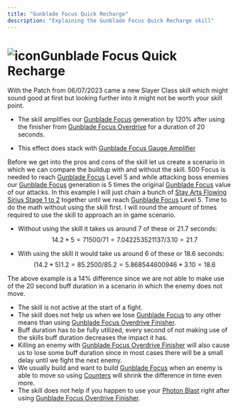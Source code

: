 ```yaml
---
title: "Gunblade Focus Quick Recharge"
description: "Explaining the Gunblade Focus Quick Recharge skill"
---
```


# <img src="/img/38px-NGSUISkillGunbladeFocusQuickRecharge.png" alt="icon" className="heading-icon"/>Gunblade Focus Quick Recharge
With the Patch from 06/07/2023 came a new Slayer Class skill which might sound good at first but looking further into it might not be worth your skill point.

* The skill amplifies our [Gunblade Focus](/skill-tree/skills#gunblade-focus) generation by 120% after using the finisher from [Gunblade Focus Overdrive](/moveset/active-skills#gunblade-focus-overdrive) for a duration of 20 seconds.

* This effect does stack with [Gunblade Focus Gauge Amplifier](/skill-tree/skills#gunblade-focus-gauge-amplifier)

Before we get into the pros and cons of the skill let us create a scenario in which we can compare the buildup with and without the skill. 500 Focus is needed to reach [Gunblade Focus](/skill-tree/skills#gunblade-focus) Level 5 and while attacking boss enemies our [Gunblade Focus](/skill-tree/skills#gunblade-focus) generation is 5 times the original [Gunblade Focus](/skill-tree/skills#gunblade-focus) value of our attacks. In this example I will just chain a bunch of [Stay Arts Flowing Sirius Stage 1 to 2](/moveset/photon-arts#sfs12) together until we reach [Gunblade Focus](/skill-tree/skills#gunblade-focus) Level 5. Time to do the math without using the skill first. I will round the amount of times required to use the skill to approach an in game scenario.

* Without using the skill it takes us around 7 of these or 21.7 seconds:
$$
14.2*5 = 71
500/71 = 7.04225352113
7/3.10 = 21.7
$$

* With using the skill it would take us around 6 of these or 18.6 seconds:
$$
(14.2*5)1.2 = 85.2
500/85.2 = 5.86854460094
6*3.10 = 18.6
$$

The above example is a 14% difference since we are not able to make use of the 20 second buff duration in a scenario in which the enemy does not move.
* The skill is not active at the start of a fight.
* The skill does not help us when we lose [Gunblade Focus](/skill-tree/skills#gunblade-focus) to any other means than using [Gunblade Focus Overdrive Finisher](/moveset/active-skills#gunblade-focus-overdrive).
* Buff duration has to be fully utilized, every second of not making use of the skills buff duration decreases the impact it has.
* Killing an enemy with [Gunblade Focus Overdrive Finisher](/moveset/active-skills#gunblade-focus-overdrive) will also cause us to lose some buff duration since in most cases there will be a small delay until we fight the next enemy.
* We usually build and want to build [Gunblade Focus](/skill-tree/skills#gunblade-focus) when an enemy is able to move so using [Counters](/moveset/counters) will shrink the difference in time even more.
* The skill does not help if you happen to use your [Photon Blast](/moveset/photon-blast) right after using [Gunblade Focus Overdrive Finisher](/moveset/active-skills#gunblade-focus-overdrive).